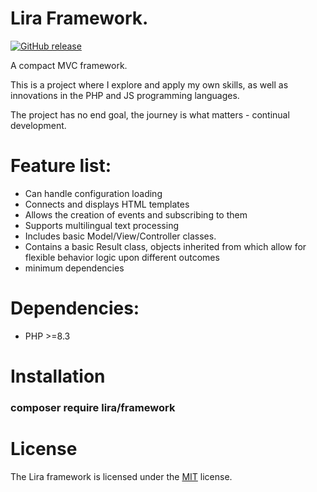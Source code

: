 # Lira Framework.

<a href="https://github.com/Scern86/lira-framework/releases"><img src="https://img.shields.io/github/release/Scern86/lira-framework.svg" alt="GitHub release"></a>

A compact MVC framework.

This is a project where I explore and apply my own skills, as well as innovations in the PHP and JS programming languages.

The project has no end goal, the journey is what matters - continual development.

# Feature list:
- Can handle configuration loading
- Connects and displays HTML templates
- Allows the creation of events and subscribing to them
- Supports multilingual text processing
- Includes basic Model/View/Controller classes.
- Contains a basic Result class, objects inherited from which allow for flexible behavior logic upon different outcomes
- minimum dependencies

# Dependencies:
- PHP >=8.3

# Installation
### composer require lira/framework

# License
The Lira framework is licensed under the [MIT](LICENSE) license.